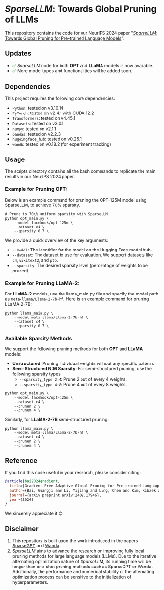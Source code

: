 # *SparseLLM*: Towards Global Pruning of LLMs

This repository contains the code for our NeurIPS 2024 paper "[*SparseLLM*: Towards Global Pruning for Pre-trained Language Models](https://arxiv.org/abs/2402.17946)".

## Updates

- <span style="color:green;">&#x2705;</span> *SparseLLM* code for both **OPT** and **LLaMA** models is now available.
- <span style="color:green;">&#x2705;</span> More model types and functionalities will be added soon.


## Dependencies

This project requires the following core dependencies:

- `Python`: tested on v3.10.14
- `PyTorch`: tested on v2.4.1 with CUDA 12.2 
- `Transformers`: tested on v4.45.1
- `Datasets`: tested on v3.0.1
- `numpy`: tested on v2.1.1
- `pandas`: tested on v2.2.3
- `huggingface_hub`: tested on v0.25.1
- `wandb`: tested on v0.18.2 (for experiment tracking)

## Usage

The scripts directory contains all the bash commands to replicate the main results in our NeurIPS 2024 paper. 

### Example for Pruning OPT:

Below is an example command for pruning the OPT-125M model using SparseLLM, to achieve 70% sparsity.

```
# Prune to 70\% uniform sparsity with SparseLLM
python opt_main.py \
    --model facebook/opt-125m \
    --dataset c4 \
    --sparsity 0.7 \
```

We provide a quick overview of the key arguments:

- `--model`: The identifier for the model on the Hugging Face model hub.
- `--dataset`: The dataset to use for evaluation. We support datasets like `c4`, `wikitext2`, and `ptb`.
- `--sparsity`: The desired sparsity level (percentage of weights to be pruned).

### Example for Pruning LLaMA-2:

For **LLaMA-2** models, use the llama_main.py file and specify the model path as `meta-llama/Llama-2-7b-hf`. Here is an example command for pruning LLaMA-2-7B:

```
python llama_main.py \
    --model meta-llama/Llama-2-7b-hf \
    --dataset c4 \
    --sparsity 0.7 \
```

### Available Sparsity Methods

We support the following pruning methods for both **OPT** and **LLaMA** models:

- **Unstructured**: Pruning individual weights without any specific pattern.
- **Semi-Structured N:M Sparsity**: For semi-structured pruning, use the following sparsity types:
  - `--sparsity_type 2:4`: Prune 2 out of every 4 weights.
  - `--sparsity_type 4:8`: Prune 4 out of every 8 weights.

```
python opt_main.py \
    --model facebook/opt-125m \
    --dataset c4 \
    --prunen 2 \
    --prunem 4 \
```

Similarly, for **LLaMA-2-7B** semi-structured pruning:

```
python llama_main.py \
    --model meta-llama/Llama-2-7b-hf \
    --dataset c4 \
    --prunen 2 \
    --prunem 4 \
```

## Reference

If you find this code useful in your research, please consider citing:

```bibtex
@article{bai2024gradient,
  title={Gradient-Free Adaptive Global Pruning for Pre-trained Language Models},
  author={Bai, Guangji and Li, Yijiang and Ling, Chen and Kim, Kibaek and Zhao, Liang},
  journal={arXiv preprint arXiv:2402.17946},
  year={2024}
}
```
We sincerely appreciate it 😊

## Disclaimer

1. This repository is built upon the work introduced in the papers [SparseGPT](https://arxiv.org/abs/2301.00774) and [Wanda](https://arxiv.org/abs/2306.11695).
2. *SparseLLM* aims to advance the research on improving fully local pruning methods for large language models (LLMs). Due to the iterative alternating optimization nature of *SparseLLM*, its running time will be longer than one-shot pruning methods such as SparseGPT or Wanda. Additionally, the performance and numerical stability of the alternating optimization process can be sensitive to the initialization of hyperparameters.
